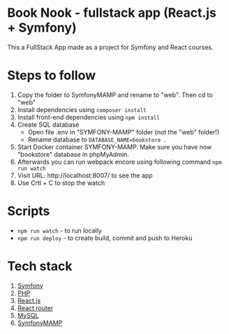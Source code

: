 # Book Nook - fullstack app (React.js + Symfony)

This a FullStack App made as a project for Symfony and React courses.

# Steps to follow

1. Copy the folder to SymfonyMAMP and rename to "web". Then cd to "web"
2. Install dependencies using `composer install`
3. Install front-end dependencies using `npm install`
4. Create SQL database
   - Open file .env in "SYMFONY-MAMP" folder (not the "web" folder!)
   - Rename database to `DATABASE_NAME=bookstore `.
5. Start Docker container SYMFONY-MAMP. Make sure you have now "bookstore" database in phpMyAdmin.
6. Afterwards you can run webpack encore using following command
   `npm run watch`
7. Visit URL: http://localhost:8007/ to see the app
8. Use Crtl + C to stop the watch

# Scripts

- `npm run watch` - to run locally
- `npm run deploy` - to create build, commit and push to Heroku

# Tech stack

1.  [Symfony](https://symfony.com/)
2.  [PHP](https://www.php.net/)
3.  [React.js](https://reactjs.org/)
4.  [React router](https://reactrouter.com/)
5.  [MySQL](https://www.mysql.com)
6.  [SymfonyMAMP](https://github.com/kalwar/Symfony-MAMP)
